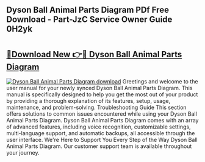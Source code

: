 ## Dyson Ball Animal Parts Diagram PDf Free Download - Part-JzC Service Owner Guide 0H2yk

# <h2><a href="http://dfm22k.blite.top/?on=Dyson+Ball+Animal+Parts+Diagram">🔗Download New 👉🔴 Dyson Ball Animal Parts Diagram</a></h2>

[![Dyson Ball Animal Parts Diagram download](https://i.imgur.com/lujVjoI.png)](http://dfm22k.blite.top/?on=Dyson+Ball+Animal+Parts+Diagram)
Greetings and welcome to the user manual for your newly synced Dyson Ball Animal Parts Diagram. This manual is specifically designed to help you get the most out of your product by providing a thorough explanation of its features, setup, usage, maintenance, and problem-solving. Troubleshooting Guide This section offers solutions to common issues encountered while using your Dyson Ball Animal Parts Diagram. Dyson Ball Animal Parts Diagram comes with an array of advanced features, including voice recognition, customizable settings, multi-language support, and automatic backups, all accessible through the user interface. We're Here to Support You Every Step of the Way Dyson Ball Animal Parts Diagram. Our customer support team is available throughout your journey.
